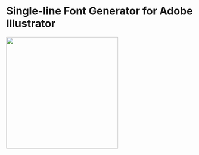 # Single-line Font Generator for Adobe Illustrator
<img src="https://user-images.githubusercontent.com/64333959/170783473-7c56c2c8-6d42-4f0b-b7b2-345f259f0cee.png" width="300"/>
